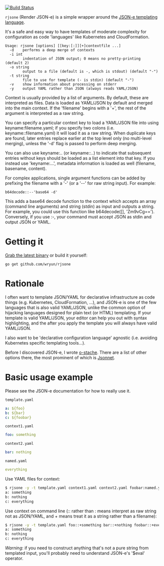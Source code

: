 [![Build Status](https://travis-ci.org/wryun/rjsone.svg?branch=master)](https://travis-ci.org/wryun/rjsone)

`rjsone` (Render JSON-e) is a simple wrapper around the
[JSON-e templating language](https://taskcluster.github.io/json-e/).

It's a safe and easy way to have templates of moderate complexity
for configuration as code 'languages' like Kubernetes and CloudFormation.

    Usage: rjsone [options] [[key:[:]][+]contextfile ...]
      -d    performs a deep merge of contexts
      -i int
            indentation of JSON output; 0 means no pretty-printing (default 2)
      -o string
            output to a file (default is -, which is stdout) (default "-")
      -t string
            file to use for template (- is stdin) (default "-")
      -v    show information about processing on stderr
      -y    output YAML rather than JSON (always reads YAML/JSON)

Context is usually provided by a list of arguments. By default,
these are interpreted as files. Data is loaded as YAML/JSON by default
and merged into the main context. If the 'filename' begins with a '+',
the rest of the argument is interpreted as a raw string.

You can specify a particular context key to load a YAML/JSON
file into using keyname:filename.yaml; if you specify two colons
(i.e. keyname::filename.yaml) it will load it as a raw string.
When duplicate keys are found, later entries replace earlier
at the top level only (no multi-level merging), unless the '-d' flag
is passed to perform deep merging.

You can also use keyname:.. (or keyname::..) to indicate that subsequent
entries without keys should be loaded as a list element into that key. If you
instead use 'keyname:...', metadata information is loaded as well
(filename, basename, content).

For complex applications, single argument functions can be added by prefixing
the filename with a '-' (or a '--' for raw string input). For example:

    b64decode::--'base64 -d'

This adds a base64 decode function to the context which accepts an array
(command line arguments) and string (stdin) as input and outputs a string.
For example, you could use this function like b64decode([], 'Zm9vCg==').
Conversely, if you use :-, your command must accept JSON as stdin and
output JSON or YAML.

# Getting it

[Grab the latest binary](https://github.com/wryun/rjsone/releases) or
build it yourself:

    go get github.com/wryun/rjsone

# Rationale

I often want to template JSON/YAML for declarative
infrastructure as code things (e.g. Kubernetes, CloudFormation, ...),
and JSON-e is one of the few languages that is also valid YAML/JSON,
unlike the common option of hijacking languages designed for plain text
(or HTML) templating. If your template is valid YAML/JSON, your editor can
help you out with syntax highlighting, and the after you apply the
template you will always have valid YAML/JSON.

I also want to be 'declarative configuration language' agnostic
(i.e. avoiding Kubernetes specific templating tools...).

Before I discovered JSON-e, I wrote [o-stache](https://github.com/wryun/ostache/). There are a list of other options there, the most prominent of which is
[Jsonnet](http://jsonnet.org/).

# Basic usage example

Please see the JSON-e documentation for how to really use it.

`template.yaml`
```yaml
a: ${foo}
b: ${bar}
c: ${foobar}
```

`context1.yaml`
```yaml
foo: something
```

`context2.yaml`
```yaml
bar: nothing
```

`named.yaml`
```yaml
everything
```

Use YAML files for context:

```sh
$ rjsone -y -t template.yaml context1.yaml context2.yaml foobar:named.yaml
a: something
b: nothing
c: everything
```

Use context on command line (:: rather than : means interpret as raw string
not as JSON/YAML, and + means treat it as a string rather than a filename):
```sh
$ rjsone -y -t template.yaml foo::+something bar::+nothing foobar::+everything
a: something
b: nothing
c: everything
```

*Warning*: if you need to construct anything that's not a pure string from templated
input, you'll probably need to understand JSON-e's '$eval' operator.

